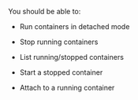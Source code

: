 You should be able to:

- Run containers in detached mode

- Stop running containers

- List running/stopped containers

- Start a stopped container

- Attach to a running container